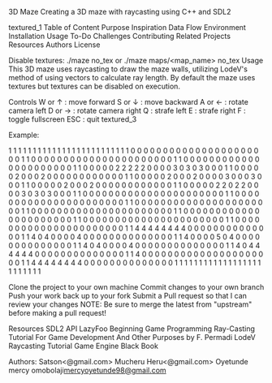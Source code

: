 3D Maze Creating a 3D maze with raycasting using C++ and SDL2

textured_1 Table of Content Purpose Inspiration Data Flow Environment Installation Usage To-Do Challenges Contributing Related Projects Resources Authors License

Disable textures: ./maze no_tex or ./maze maps/<map_name> no_tex Usage This 3D maze uses raycasting to draw the maze walls, utilizing LodeV's method of using vectors to calculate ray length. By default the maze uses textures but textures can be disabled on execution.

Controls W or ↑ : move forward S or ↓ : move backward A or ← : rotate camera left D or → : rotate camera right Q : strafe left E : strafe right F : toggle fullscreen ESC : quit textured_3

Example:

1 1 1 1 1 1 1 1 1 1 1 1 1 1 1 1 1 1 1 1 1 1 1 1 1 0 0 0 0 0 0 0 0 0 0 0 0 0 0 0 0 0 0 0 0 0 0 1 1 0 0 0 0 0 0 0 0 0 0 0 0 0 0 0 0 0 0 0 0 0 0 1 1 0 0 0 0 0 0 0 0 0 0 0 0 0 0 0 0 0 0 0 0 0 0 1 1 0 0 0 0 0 2 2 2 2 2 0 0 0 0 3 0 3 0 3 0 0 0 1 1 0 0 0 0 0 2 0 0 0 2 0 0 0 0 0 0 0 0 0 0 0 0 1 1 0 0 0 0 0 2 0 0 0 2 0 0 0 0 3 0 0 0 3 0 0 0 1 1 0 0 0 0 0 2 0 0 0 2 0 0 0 0 0 0 0 0 0 0 0 0 1 1 0 0 0 0 0 2 2 0 2 2 0 0 0 0 3 0 3 0 3 0 0 0 1 1 0 0 0 0 0 0 0 0 0 0 0 0 0 0 0 0 0 0 0 0 0 0 1 1 0 0 0 0 0 0 0 0 0 0 0 0 0 0 0 0 0 0 0 0 0 0 1 1 0 0 0 0 0 0 0 0 0 0 0 0 0 0 0 0 0 0 0 0 0 0 1 1 0 0 0 0 0 0 0 0 0 0 0 0 0 0 0 0 0 0 0 0 0 0 1 1 0 0 0 0 0 0 0 0 0 0 0 0 0 0 0 0 0 0 0 0 0 0 1 1 0 0 0 0 0 0 0 0 0 0 0 0 0 0 0 0 0 0 0 0 0 0 1 1 0 0 0 0 0 0 0 0 0 0 0 0 0 0 0 0 0 0 0 0 0 0 1 1 4 4 4 4 4 4 4 4 0 0 0 0 0 0 0 0 0 0 0 0 0 0 1 1 4 0 4 0 0 0 0 4 0 0 0 0 0 0 0 0 0 0 0 0 0 0 1 1 4 0 0 0 0 5 0 4 0 0 0 0 0 0 0 0 0 0 0 0 0 0 1 1 4 0 4 0 0 0 0 4 0 0 0 0 0 0 0 0 0 0 0 0 0 0 1 1 4 0 4 4 4 4 4 4 0 0 0 0 0 0 0 0 0 0 0 0 0 0 1 1 4 0 0 0 0 0 0 0 0 0 0 0 0 0 0 0 0 0 0 0 0 0 1 1 4 4 4 4 4 4 4 4 0 0 0 0 0 0 0 0 0 0 0 0 0 0 1 1 1 1 1 1 1 1 1 1 1 1 1 1 1 1 1 1 1 1 1 1 1 1 1

Clone the project to your own machine Commit changes to your own branch Push your work back up to your fork Submit a Pull request so that I can review your changes NOTE: Be sure to merge the latest from "upstream" before making a pull request!

Resources SDL2 API LazyFoo Beginning Game Programming Ray-Casting Tutorial For Game Development And Other Purposes by F. Permadi LodeV Raycasting Tutorial Game Engine Black Book

Authors: 
Satson<@gmail.com>
Mucheru Heru<@gmail.com>
Oyetunde mercy omobolaji<mercyoyetunde98@gmail.com>
